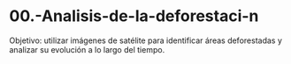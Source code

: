 # 00.-Analisis-de-la-deforestaci-n
Objetivo: utilizar imágenes de satélite para identificar áreas deforestadas y analizar su evolución a lo largo del tiempo.
